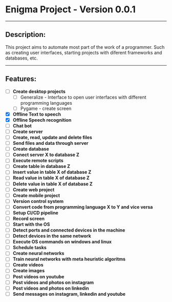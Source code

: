 # Enigma Project - Version 0.0.1
---
## Description:
This project aims to automate most part of the work of a programmer. Such as creating user interfaces, starting projects with diferent frameworks and databases, etc.

---
## Features:
- [ ] **Create desktop projects**
    - [ ] Generalize - Interface to open user interfaces with different programming languages
    - [ ] Pygame - create screen
- [X] **Offline Text to speech**
- [X] **Offline Speech recognition**
- [ ] **Chat bot**
- [ ] **Create server**
- [ ] **Create, read, update and delete files**
- [ ] **Send files and data through server**
- [ ] **Create database**
- [ ] **Conect server X to database Z**
- [ ] **Execute remote scripts**
- [ ] **Create table in database Z**
- [ ] **Insert value in table X of database Z**
- [ ] **Read value in table X of database Z**
- [ ] **Delete value in table X of database Z**
- [ ] **Create web project**
- [ ] **Create mobile project**
- [ ] **Version control system**
- [ ] **Convert code from programming language X to Y and vice versa**
- [ ] **Setup CI/CD pipeline**
- [ ] **Record screen**
- [ ] **Start with the OS**
- [ ] **Detect ports and connected devices in the machine**
- [ ] **Detect devices in the same network**
- [ ] **Execute OS commands on windows and linux**
- [ ] **Schedule tasks**
- [ ] **Create neural networks**
- [ ] **Train neural networks with meta heuristic algoritms**
- [ ] **Create videos**
- [ ] **Create images**
- [ ] **Post videos on youtube**
- [ ] **Post videos and photos on instagram**
- [ ] **Post videos and photos on linkedin**
- [ ] **Send messages on instagram, linkedin and youtube**
